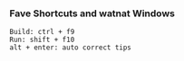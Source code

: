 ### Fave Shortcuts and watnat Windows
```
Build: ctrl + f9
Run: shift + f10
alt + enter: auto correct tips
```
